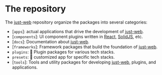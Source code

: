 # The repository

The [just-web] repository organize the packages into several categories:

- [`apps`]: actual applications that drive the development of [just-web].
- [`components`]: UI component plugins written in [React], [SolidJS], etc.
- [`docs`]: Documentation about [just-web].
- [`frameworks`]: Framework packages that build the foundation of [just-web].
- `plugins`: 🚧 Plugin packages for various tech stacks.
- `presets`: 🚧 customized app for specific tech stacks.
- [`tools`]: Tools and utility packages for developing [just-web], plugins, and applications.

[just-web]: https://github.com/justland/just-web
[React]: https://reactjs.org/
[SolidJS]: https://www.solidjs.com/
[apps]: https://github.com/justland/just-web/tree/main/apps
[components]: https://github.com/justland/just-web/tree/main/components
[docs]: https://github.com/justland/just-web/tree/main/docs
[frameworks]: https://github.com/justland/just-web/tree/main/frameworks
[plugins]: https://github.com/justland/just-web/tree/main/plugins
[presets]: https://github.com/justland/just-web/tree/main/presets
[tools]: https://github.com/justland/just-web/tree/main/tools
